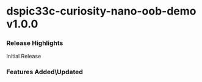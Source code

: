 # dspic33c-curiosity-nano-oob-demo v1.0.0
### Release Highlights
Initial Release


### Features Added\Updated



